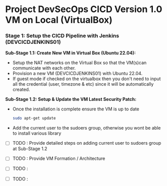 # Project DevSecOps CICD Version 1.0 VM on Local (VirtualBox)


### **Stage 1: Setup the CICD Pipeline with Jenkins (DEVCICDJENKINS01)**

**Sub-Stage 1.1: Create New VM in Virtual Box (Ubuntu 22.04):**

- Setup the NAT networks on the Virtual Box so that the VM(s)can communicate with each other.
- Provision a new VM (DEVCICDJENKINS01) with Ubuntu 22.04.
- If guest mode if checked on the virtualbox then you don't need to input all the credential (user, timezone & etc) since it will be automatically created.

**Sub-Stage 1.2: Setup & Update the VM Latest Security Patch:**

- Once the installation is complete ensure the VM is up to date
    
    ```bash
    sudo apt-get update
    ```
- Add the current user to the sudoers group, otherwise you wont be able to install various library



    

- [ ] TODO : Provide detailed steps on adding current user to sudoers group at Sub-Stage 1.2
- [ ] TODO : Provide VM Formation / Architecture 
- [ ] TODO :
- [ ] TODO :


